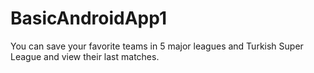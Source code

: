 # BasicAndroidApp1
You can save your favorite teams in 5 major leagues and Turkish Super League and view their last matches.
